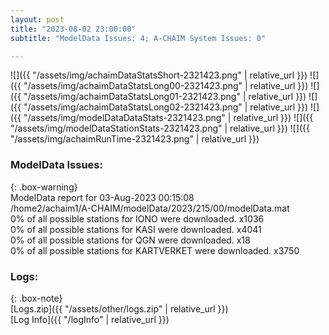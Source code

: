 ```yaml
---
layout: post
title: "2023-08-02 23:00:00"
subtitle: "ModelData Issues: 4; A-CHAIM System Issues: 0"

---
```


![]({{ "/assets/img/achaimDataStatsShort-2321423.png" | relative_url }})
![]({{ "/assets/img/achaimDataStatsLong00-2321423.png" | relative_url }})
![]({{ "/assets/img/achaimDataStatsLong01-2321423.png" | relative_url }})
![]({{ "/assets/img/achaimDataStatsLong02-2321423.png" | relative_url }})
![]({{ "/assets/img/modelDataDataStats-2321423.png" | relative_url }})
![]({{ "/assets/img/modelDataStationStats-2321423.png" | relative_url }})
![]({{ "/assets/img/achaimRunTime-2321423.png" | relative_url }})


### ModelData Issues:  
  
{: .box-warning}  
 ModelData report for 03-Aug-2023 00:15:08   
 /home2/achaim1/A-CHAIM/modelData/2023/215/00/modelData.mat   
 0% of all possible stations for IONO were downloaded. x1036   
 0% of all possible stations for KASI were downloaded. x4041   
 0% of all possible stations for QGN were downloaded. x18   
 0% of all possible stations for KARTVERKET were downloaded. x3750   
  


### Logs:  
  
{: .box-note}  
[Logs.zip]({{ "/assets/other/logs.zip" | relative_url }})  
[Log Info]({{ "/logInfo" | relative_url }})  
